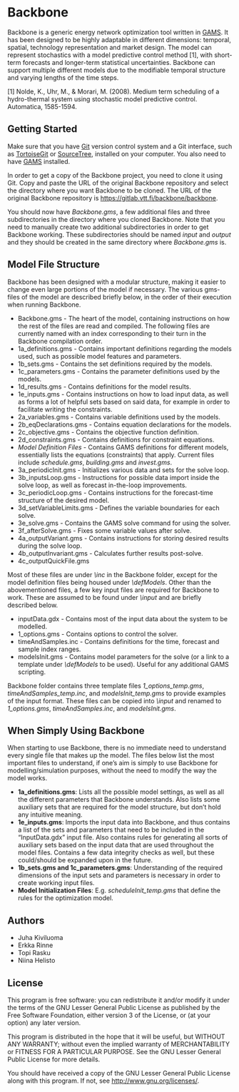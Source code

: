 # Backbone

Backbone is a generic energy network optimization tool written in [GAMS](https://www.gams.com/). It has been designed to be highly adaptable in different dimensions: temporal, spatial, technology representation and market design. The model can represent stochastics with a model predictive control method [1], with short-term forecasts and longer-term statistical uncertainties. Backbone can support multiple different models due to the modifiable temporal structure and varying lengths of the time steps.

[1] Nolde, K., Uhr, M., & Morari, M. (2008). Medium term scheduling of a hydro-thermal system using stochastic model predictive control. Automatica, 1585-1594.

## Getting Started

Make sure that you have [Git](https://git-scm.com/) version control system and a Git interface, such as [TortoiseGit](https://tortoisegit.org/) or [SourceTree](https://www.sourcetreeapp.com/), installed on your computer. You also need to have [GAMS](https://www.gams.com/) installed.

In order to get a copy of the Backbone project, you need to clone it using Git. Copy and paste the URL of the original Backbone repository and select the directory where you want Backbone to be cloned. The URL of the original Backbone repository is https://gitlab.vtt.fi/backbone/backbone. 

You should now have *Backbone.gms*, a few additional files and three subdirectories in the directory where you cloned Backbone. Note that you need to manually create two additional subdirectories in order to get Backbone working. These subdirectories should be named *input* and *output* and they should be created in the same directory where *Backbone.gms* is.

## Model File Structure

Backbone has been designed with a modular structure, making it easier to change even large portions of the model if necessary. The various gms-files of the model are described briefly below, in the order of their execution when running Backbone. 

* Backbone.gms - The heart of the model, containing instructions on how the rest of the files are read and compiled. The following files are currently named with an index corresponding to their turn in the Backbone compilation order.
* 1a_definitions.gms - Contains important definitions regarding the models used, such as possible model features and parameters.
* 1b_sets.gms - Contains the set definitions required by the models.
* 1c_parameters.gms	- Contains the parameter definitions used by the models.
* 1d_results.gms - Contains definitions for the model results.
* 1e_inputs.gms - Contains instructions on how to load input data, as well as forms a lot of helpful sets based on said data, for example in order to facilitate writing the constraints.
* 2a_variables.gms - Contains variable definitions used by the models.
* 2b_eqDeclarations.gms - Contains equation declarations for the models.
* 2c_objective.gms - Contains the objective function definition.
* 2d_constraints.gms - Contains definitions for constraint equations.
* *Model Definition Files* - Contains GAMS definitions for different models, essentially lists the equations (constraints) that apply. Current files include *schedule.gms*, *building.gms* and *invest.gms*.
* 3a_periodicInit.gms - Initializes various data and sets for the solve loop.
* 3b_inputsLoop.gms	- Instructions for possible data import inside the solve loop, as well as forecast in-the-loop improvements.
* 3c_periodicLoop.gms - Contains instructions for the forecast-time structure of the desired model.
* 3d_setVariableLimits.gms - Defines the variable boundaries for each solve.
* 3e_solve.gms - Contains the GAMS solve command for using the solver.
* 3f_afterSolve.gms - Fixes some variable values after solve.
* 4a_outputVariant.gms - Contains instructions for storing desired results during the solve loop.
* 4b_outputInvariant.gms - Calculates further results post-solve.
* 4c_outputQuickFile.gms

Most of these files are under *\inc* in the Backbone folder, except for the model definition files being housed under *\defModels*. Other than the abovementioned files, a few key input files are required for Backbone to work. These are assumed to be found under *\input* and are briefly described below.

* inputData.gdx	- Contains most of the input data about the system to be modelled.
* 1_options.gms - Contains options to control the solver.
* timeAndSamples.inc - Contains definitions for the time, forecast and sample index ranges.
* modelsInit.gms - Contains model parameters for the solve (or a link to a template under *\defModels* to be used). Useful for any additional GAMS scripting.

Backbone folder contains three template files *1_options_temp.gms*, *timeAndSamples_temp.inc*, and *modelsInit_temp.gms* to provide examples of the input format. These files can be copied into *\input* and renamed to *1_options.gms*, *timeAndSamples.inc*, and *modelsInit.gms*.

## When Simply Using Backbone

When starting to use Backbone, there is no immediate need to understand every single file that makes up the model. The files below list the most important files to understand, if one’s aim is simply to use Backbone for modelling/simulation purposes, without the need to modify the way the model works.

* **1a_definitions.gms**: Lists all the possible model settings, as well as all the different parameters that Backbone understands. Also lists some auxiliary sets that are required for the model structure, but don’t hold any intuitive meaning.
* **1e_inputs.gms**: Imports the input data into Backbone, and thus contains a list of the sets and parameters that need to be included in the “InputData.gdx” input file. Also contains rules for generating all sorts of auxiliary sets based on the input data that are used throughout the model files. Contains a few data integrity checks as well, but these could/should be expanded upon in the future.
* **1b_sets.gms and 1c_parameters.gms**: Understanding of the required dimensions of the input sets and parameters is necessary in order to create working input files. 
* **Model Initialization Files**: E.g. *scheduleInit_temp.gms* that define the rules for the optimization model.

## Authors

* Juha Kiviluoma
* Erkka Rinne
* Topi Rasku
* Niina Helisto

## License

This program is free software: you can redistribute it and/or modify it under the terms of the GNU Lesser General Public License as published by
the Free Software Foundation, either version 3 of the License, or (at your option) any later version.

This program is distributed in the hope that it will be useful, but WITHOUT ANY WARRANTY; without even the implied warranty of
MERCHANTABILITY or FITNESS FOR A PARTICULAR PURPOSE.  See the GNU Lesser General Public License for more details.

You should have received a copy of the GNU Lesser General Public License along with this program.  If not, see <http://www.gnu.org/licenses/>.
